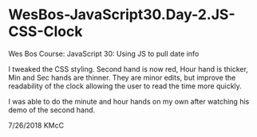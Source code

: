 # WesBos-JavaScript30.Day-2.JS-CSS-Clock
Wes Bos Course: JavaScript 30: Using JS to pull date info


I tweaked the CSS styling.  Second hand is now red, Hour hand is thicker, Min and Sec hands are thinner.  They are minor edits, but improve the readability of the clock allowing the user to read the time more quickly.

I was able to do the minute and hour hands on my own after watching his demo of the second hand.

7/26/2018  KMcC
